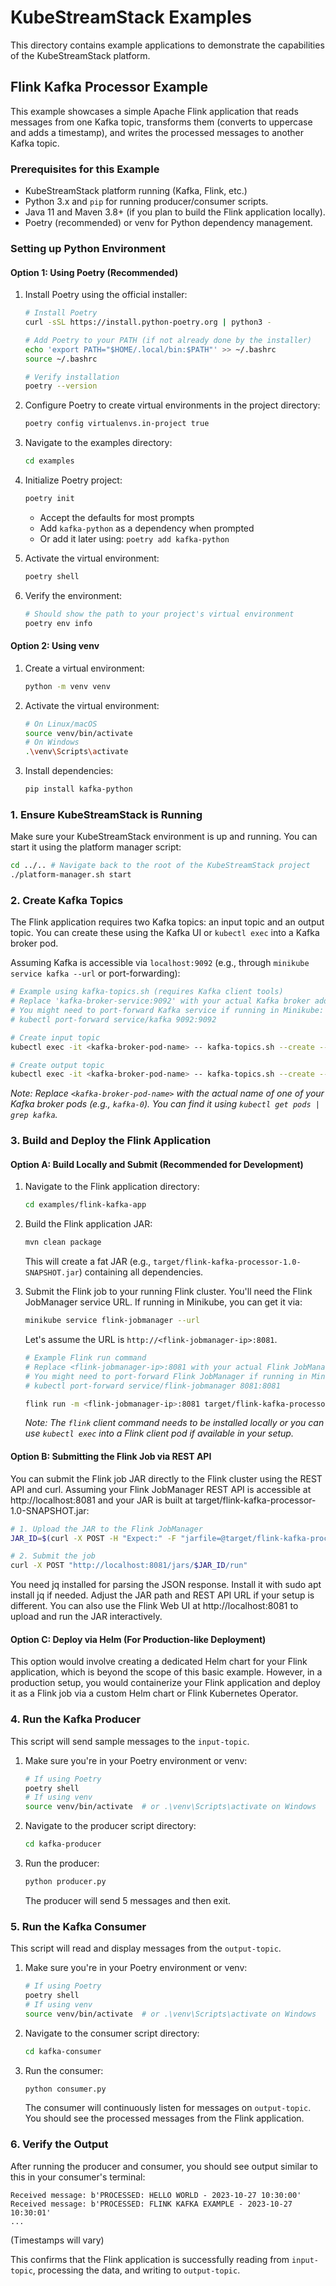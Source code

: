 # KubeStreamStack Examples

This directory contains example applications to demonstrate the capabilities of the KubeStreamStack platform.

## Flink Kafka Processor Example

This example showcases a simple Apache Flink application that reads messages from one Kafka topic, transforms them (converts to uppercase and adds a timestamp), and writes the processed messages to another Kafka topic.

### Prerequisites for this Example

*   KubeStreamStack platform running (Kafka, Flink, etc.)
*   Python 3.x and `pip` for running producer/consumer scripts.
*   Java 11 and Maven 3.8+ (if you plan to build the Flink application locally).
*   Poetry (recommended) or venv for Python dependency management.

### Setting up Python Environment

#### Option 1: Using Poetry (Recommended)

1. Install Poetry using the official installer:
   ```bash
   # Install Poetry
   curl -sSL https://install.python-poetry.org | python3 -

   # Add Poetry to your PATH (if not already done by the installer)
   echo 'export PATH="$HOME/.local/bin:$PATH"' >> ~/.bashrc
   source ~/.bashrc

   # Verify installation
   poetry --version
   ```

2. Configure Poetry to create virtual environments in the project directory:
   ```bash
   poetry config virtualenvs.in-project true
   ```

3. Navigate to the examples directory:
   ```bash
   cd examples
   ```

4. Initialize Poetry project:
   ```bash
   poetry init
   ```
   - Accept the defaults for most prompts
   - Add `kafka-python` as a dependency when prompted
   - Or add it later using: `poetry add kafka-python`

5. Activate the virtual environment:
   ```bash
   poetry shell
   ```

6. Verify the environment:
   ```bash
   # Should show the path to your project's virtual environment
   poetry env info
   ```

#### Option 2: Using venv

1. Create a virtual environment:
   ```bash
   python -m venv venv
   ```

2. Activate the virtual environment:
   ```bash
   # On Linux/macOS
   source venv/bin/activate
   # On Windows
   .\venv\Scripts\activate
   ```

3. Install dependencies:
   ```bash
   pip install kafka-python
   ```

### 1. Ensure KubeStreamStack is Running

Make sure your KubeStreamStack environment is up and running. You can start it using the platform manager script:

```bash
cd ../.. # Navigate back to the root of the KubeStreamStack project
./platform-manager.sh start
```

### 2. Create Kafka Topics

The Flink application requires two Kafka topics: an input topic and an output topic. You can create these using the Kafka UI or `kubectl exec` into a Kafka broker pod.

Assuming Kafka is accessible via `localhost:9092` (e.g., through `minikube service kafka --url` or port-forwarding):

```bash
# Example using kafka-topics.sh (requires Kafka client tools)
# Replace 'kafka-broker-service:9092' with your actual Kafka broker address if not localhost
# You might need to port-forward Kafka service if running in Minikube:
# kubectl port-forward service/kafka 9092:9092

# Create input topic
kubectl exec -it <kafka-broker-pod-name> -- kafka-topics.sh --create --topic input-topic --bootstrap-server localhost:9092 --partitions 1 --replication-factor 1

# Create output topic
kubectl exec -it <kafka-broker-pod-name> -- kafka-topics.sh --create --topic output-topic --bootstrap-server localhost:9092 --partitions 1 --replication-factor 1
```
*Note: Replace `<kafka-broker-pod-name>` with the actual name of one of your Kafka broker pods (e.g., `kafka-0`). You can find it using `kubectl get pods | grep kafka`.*

### 3. Build and Deploy the Flink Application

#### Option A: Build Locally and Submit (Recommended for Development)

1.  Navigate to the Flink application directory:
    ```bash
    cd examples/flink-kafka-app
    ```
2.  Build the Flink application JAR:
    ```bash
    mvn clean package
    ```
    This will create a fat JAR (e.g., `target/flink-kafka-processor-1.0-SNAPSHOT.jar`) containing all dependencies.

3.  Submit the Flink job to your running Flink cluster. You'll need the Flink JobManager service URL. If running in Minikube, you can get it via:
    ```bash
    minikube service flink-jobmanager --url
    ```
    Let's assume the URL is `http://<flink-jobmanager-ip>:8081`.

    ```bash
    # Example Flink run command
    # Replace <flink-jobmanager-ip>:8081 with your actual Flink JobManager address
    # You might need to port-forward Flink JobManager if running in Minikube:
    # kubectl port-forward service/flink-jobmanager 8081:8081

    flink run -m <flink-jobmanager-ip>:8081 target/flink-kafka-processor-1.0-SNAPSHOT.jar
    ```
    *Note: The `flink` client command needs to be installed locally or you can use `kubectl exec` into a Flink client pod if available in your setup.*
#### Option B: Submitting the Flink Job via REST API
You can submit the Flink job JAR directly to the Flink cluster using the REST API and curl.
Assuming your Flink JobManager REST API is accessible at http://localhost:8081 and your JAR is built at target/flink-kafka-processor-1.0-SNAPSHOT.jar:
```bash
# 1. Upload the JAR to the Flink JobManager
JAR_ID=$(curl -X POST -H "Expect:" -F "jarfile=@target/flink-kafka-processor-1.0-SNAPSHOT.jar" http://localhost:8081/jars/upload | jq -r .filename | awk -F'/' '{print $NF}')

# 2. Submit the job
curl -X POST "http://localhost:8081/jars/$JAR_ID/run"
```
You need jq installed for parsing the JSON response. Install it with sudo apt install jq if needed.
Adjust the JAR path and REST API URL if your setup is different.
You can also use the Flink Web UI at http://localhost:8081 to upload and run the JAR interactively.

#### Option C: Deploy via Helm (For Production-like Deployment)

This option would involve creating a dedicated Helm chart for your Flink application, which is beyond the scope of this basic example. However, in a production setup, you would containerize your Flink application and deploy it as a Flink job via a custom Helm chart or Flink Kubernetes Operator.

### 4. Run the Kafka Producer

This script will send sample messages to the `input-topic`.

1.  Make sure you're in your Poetry environment or venv:
    ```bash
    # If using Poetry
    poetry shell
    # If using venv
    source venv/bin/activate  # or .\venv\Scripts\activate on Windows
    ```

2.  Navigate to the producer script directory:
    ```bash
    cd kafka-producer
    ```

3.  Run the producer:
    ```bash
    python producer.py
    ```
    The producer will send 5 messages and then exit.

### 5. Run the Kafka Consumer

This script will read and display messages from the `output-topic`.

1.  Make sure you're in your Poetry environment or venv:
    ```bash
    # If using Poetry
    poetry shell
    # If using venv
    source venv/bin/activate  # or .\venv\Scripts\activate on Windows
    ```

2.  Navigate to the consumer script directory:
    ```bash
    cd kafka-consumer
    ```

3.  Run the consumer:
    ```bash
    python consumer.py
    ```
    The consumer will continuously listen for messages on `output-topic`. You should see the processed messages from the Flink application.

### 6. Verify the Output

After running the producer and consumer, you should see output similar to this in your consumer's terminal:

```
Received message: b'PROCESSED: HELLO WORLD - 2023-10-27 10:30:00'
Received message: b'PROCESSED: FLINK KAFKA EXAMPLE - 2023-10-27 10:30:01'
...
```
(Timestamps will vary)

This confirms that the Flink application is successfully reading from `input-topic`, processing the data, and writing to `output-topic`. 